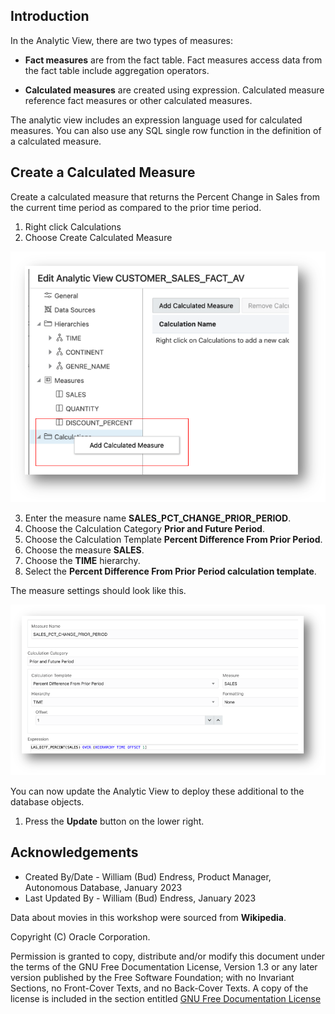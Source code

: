 ## Introduction

In the Analytic View, there are two types of measures:

-   **Fact measures** are from the fact table. Fact measures access data
    from the fact table include aggregation operators.

-   **Calculated measures** are created using expression. Calculated
    measure reference fact measures or other calculated measures.

The analytic view includes an expression language used for calculated
measures. You can also use any SQL single row function in the definition
of a calculated measure.

## Create a Calculated Measure

Create a calculated measure that returns the Percent Change in Sales
from the current time period as compared to the prior time period.

1. Right click Calculations
2. Choose Create Calculated Measure

![Add Calculated Measure](images/13-add-calculated-measure.png)

3. Enter the measure name **SALES_PCT_CHANGE_PRIOR_PERIOD**.
4. Choose the Calculation Category **Prior and Future Period**.
5. Choose the Calculation Template **Percent Difference From Prior Period**.
6. Choose the measure **SALES**.
7. Choose the **TIME** hierarchy.
8. Select the **Percent Difference From Prior Period calculation template**.

The measure settings should look like this.

![Sales Percent Change Prior Period measure](images/13-sales-pct-chg-calc-meas.png)

You can now update the Analytic View to deploy these additional to the
database objects.

1.  Press the **Update** button on the lower right.

## Acknowledgements

- Created By/Date - William (Bud) Endress, Product Manager, Autonomous Database, January 2023
- Last Updated By - William (Bud) Endress, January 2023

Data about movies in this workshop were sourced from **Wikipedia**.

Copyright (C)  Oracle Corporation.

Permission is granted to copy, distribute and/or modify this document
under the terms of the GNU Free Documentation License, Version 1.3
or any later version published by the Free Software Foundation;
with no Invariant Sections, no Front-Cover Texts, and no Back-Cover Texts.
A copy of the license is included in the section entitled [GNU Free Documentation License](files/gnu-free-documentation-license.txt)
